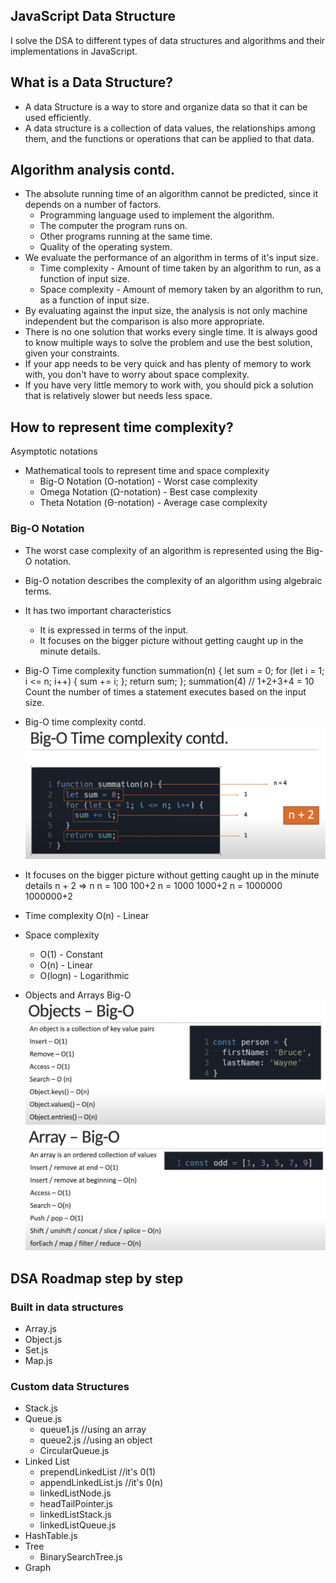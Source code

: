 ## JavaScript Data Structure
I solve the DSA to different types of data structures and algorithms and their implementations in JavaScript.

## What is a Data Structure?
- A data Structure is a way to store and organize data so that it can be used efficiently.
- A data structure is a collection of data values, the relationships among them, and the functions or operations that can be applied to that data.

## Algorithm analysis contd.
- The absolute running time of an algorithm cannot be predicted, since it depends on a number of factors.
    - Programming language used to implement the algorithm.
    - The computer the program runs on.
    - Other programs running at the same time.
    - Quality of the operating system.
- We evaluate the performance of an algorithm in terms of it's input size.
    - Time complexity - Amount of time taken by an algorithm to run, as a function of input size.
    - Space complexity - Amount of memory taken by an algorithm to run, as a function of input size.
- By evaluating against the input size, the analysis is not only machine independent but the comparison is also more appropriate.
- There is no one solution that works every single time. It is always good to know multiple ways to solve the problem and use the best solution, given your constraints.
- If your app needs to be very quick and has plenty of memory to work with, you don't have to worry about space complexity.
- If you have very little memory to work with, you should pick a solution that is relatively slower but needs less space.

## How to represent time complexity?
Asymptotic notations
- Mathematical tools to represent time and space complexity
    - Big-O Notation (O-notation) - Worst case complexity
    - Omega Notation (Ω-notation) - Best case complexity
    - Theta Notation (Θ-notation) - Average case complexity

### Big-O Notation
- The worst case complexity of an algorithm is represented using the Big-O notation.
- Big-O notation describes the complexity of an algorithm using algebraic terms.
- It has two important characteristics
    - It is expressed in terms of the input.
    - It focuses on the bigger picture without getting caught up in the minute details.
- Big-O Time complexity
function summation(n) {
    let sum = 0;
    for (let i = 1; i <= n; i++) {
        sum += i;
    };
    return sum;
};
summation(4) // 1+2+3+4 = 10
Count the number of times a statement executes based on the input size.

- Big-O time complexity contd.
![](image/big-o.png)

- It focuses on the bigger picture without getting caught up in the minute details
n + 2      =>     n
n = 100         100+2
n = 1000        1000+2
n = 1000000     1000000+2
- Time complexity O(n) - Linear
- Space complexity
    - O(1) - Constant
    - O(n) - Linear
    - O(logn) - Logarithmic

- Objects and Arrays Big-O
![](image/object_big-o.png)
![](image/array_bit-o.png)

## DSA Roadmap step by step
### Built in data structures 
- Array.js
- Object.js
- Set.js
- Map.js
### Custom data Structures 
- Stack.js
- Queue.js
    - queue1.js //using an array
    - queue2.js //using an object
    - CircularQueue.js
- Linked List
    - prependLinkedList //it's 0(1)
    - appendLinkedList.js //it's 0(n)
    - linkedListNode.js
    - headTailPointer.js
    - linkedListStack.js
    - linkedListQueue.js
- HashTable.js
- Tree
    - BinarySearchTree.js
- Graph

